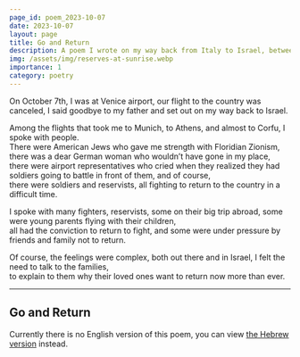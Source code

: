 ```yaml
---
page_id: poem_2023-10-07
date: 2023-10-07
layout: page
title: Go and Return
description: A poem I wrote on my way back from Italy to Israel, between the 7th and 9th of October.
img: /assets/img/reserves-at-sunrise.webp
importance: 1
category: poetry
---
```


On October 7th, I was at Venice airport, our flight to the country was canceled, I said goodbye to my father and set out on my way back to Israel.

Among the flights that took me to Munich, to Athens, and almost to Corfu, I spoke with people.  
There were American Jews who gave me strength with Floridian Zionism, there was a dear German woman who wouldn’t have gone in my place,  
there were airport representatives who cried when they realized they had soldiers going to battle in front of them, and of course,  
there were soldiers and reservists, all fighting to return to the country in a difficult time.

I spoke with many fighters, reservists, some on their big trip abroad, some were young parents flying with their children,  
all had the conviction to return to fight, and some were under pressure by friends and family not to return.

Of course, the feelings were complex, both out there and in Israel, I felt the need to talk to the families,  
to explain to them why their loved ones want to return now more than ever.

---

## Go and Return

Currently there is no English version of this poem, you can view [the Hebrew version]({{site.baseurl}}/he-il{{page.url}}) instead.
